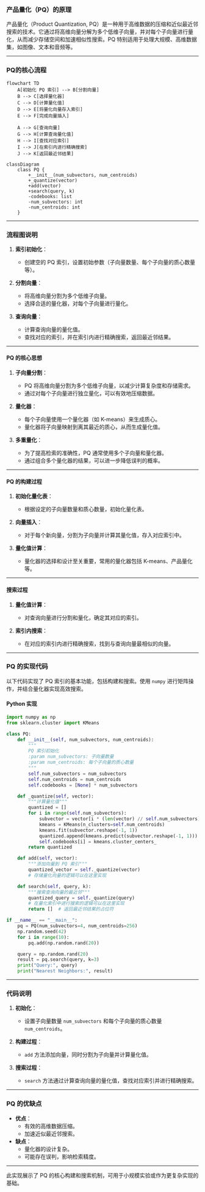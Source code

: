 ### **产品量化（PQ）的原理**

产品量化（Product Quantization, PQ）是一种用于高维数据的压缩和近似最近邻搜索的技术。它通过将高维向量分解为多个低维子向量，并对每个子向量进行量化，从而减少存储空间和加速相似性搜索。PQ 特别适用于处理大规模、高维数据集，如图像、文本和音频等。

---

### **PQ的核心流程**
```mermaid
flowchart TD
    A[初始化 PQ 索引] --> B[分割向量]
    B --> C[选择量化器]
    C --> D[计算量化值]
    D --> E[将量化向量存入索引]
    E --> F[完成向量插入]

    A --> G[查询向量]
    G --> H[计算查询量化值]
    H --> I[查找对应索引]
    I --> J[在索引内进行精确搜索]
    J --> K[返回最近邻结果]
```
```mermaid
classDiagram
    class PQ {
        +__init__(num_subvectors, num_centroids)
        +_quantize(vector)
        +add(vector)
        +search(query, k)
        -codebooks: list
        -num_subvectors: int
        -num_centroids: int
    }
```

---
### 流程图说明

1. **索引初始化**：
   - 创建空的 PQ 索引，设置初始参数（子向量数量、每个子向量的质心数量等）。

2. **分割向量**：
   - 将高维向量分割为多个低维子向量。
   - 选择合适的量化器，对每个子向量进行量化。

3. **查询向量**：
   - 计算查询向量的量化值。
   - 查找对应的索引，并在索引内进行精确搜索，返回最近邻结果。

---
#### **PQ 的核心思想**

1. **子向量分割**：
   - PQ 将高维向量分割为多个低维子向量，以减少计算复杂度和存储需求。
   - 通过对每个子向量进行独立量化，可以有效地压缩数据。

2. **量化器**：
   - 每个子向量使用一个量化器（如 K-means）来生成质心。
   - 量化器将子向量映射到离其最近的质心，从而生成量化值。

3. **多重量化**：
   - 为了提高检索的准确性，PQ 通常使用多个子向量和量化器。
   - 通过组合多个量化器的结果，可以进一步降低误判的概率。

---

#### **PQ 的构建过程**

1. **初始化量化表**：
   - 根据设定的子向量数量和质心数量，初始化量化表。

2. **向量插入**：
   - 对于每个新向量，分割为子向量并计算其量化值，存入对应索引中。

3. **量化值计算**：
   - 量化器的选择和设计至关重要，常用的量化器包括 K-means、产品量化等。

---

#### **搜索过程**

1. **量化值计算**：
   - 对查询向量进行分割和量化，确定其对应的索引。

2. **索引内搜索**：
   - 在对应的索引内进行精确搜索，找到与查询向量最相似的向量。

---

### **PQ 的实现代码**

以下代码实现了 PQ 索引的基本功能，包括构建和搜索。使用 `numpy` 进行矩阵操作，并结合量化器实现高效搜索。

#### **Python 实现**

```python
import numpy as np
from sklearn.cluster import KMeans

class PQ:
    def __init__(self, num_subvectors, num_centroids):
        """
        PQ 索引初始化
        :param num_subvectors: 子向量数量
        :param num_centroids: 每个子向量的质心数量
        """
        self.num_subvectors = num_subvectors
        self.num_centroids = num_centroids
        self.codebooks = [None] * num_subvectors

    def _quantize(self, vector):
        """计算量化值"""
        quantized = []
        for i in range(self.num_subvectors):
            subvector = vector[i * (len(vector) // self.num_subvectors):(i + 1) * (len(vector) // self.num_subvectors)]
            kmeans = KMeans(n_clusters=self.num_centroids)
            kmeans.fit(subvector.reshape(-1, 1))
            quantized.append(kmeans.predict(subvector.reshape(-1, 1)))
            self.codebooks[i] = kmeans.cluster_centers_
        return quantized

    def add(self, vector):
        """添加向量到 PQ 索引"""
        quantized_vector = self._quantize(vector)
        # 存储量化向量的逻辑可以在这里实现

    def search(self, query, k):
        """搜索查询向量的最近邻"""
        quantized_query = self._quantize(query)
        # 在量化索引中进行搜索的逻辑可以在这里实现
        return []  # 返回最近邻结果的占位符

if __name__ == "__main__":
    pq = PQ(num_subvectors=4, num_centroids=256)
    np.random.seed(42)
    for i in range(10):
        pq.add(np.random.rand(20))

    query = np.random.rand(20)
    result = pq.search(query, k=3)
    print("Query:", query)
    print("Nearest Neighbors:", result)
```

---

### **代码说明**
1. **初始化**：
   - 设置子向量数量 `num_subvectors` 和每个子向量的质心数量 `num_centroids`。

2. **构建过程**：
   - `add` 方法添加向量，同时分割为子向量并计算量化值。

3. **搜索过程**：
   - `search` 方法通过计算查询向量的量化值，查找对应索引并进行精确搜索。

---

### **PQ 的优缺点**
- **优点**：
  - 有效的高维数据压缩。
  - 加速近似最近邻搜索。
- **缺点**：
  - 量化器的设计复杂。
  - 可能存在误判，影响检索精度。

---

此实现展示了 PQ 的核心构建和搜索机制，可用于小规模实验或作为更复杂实现的基础。 